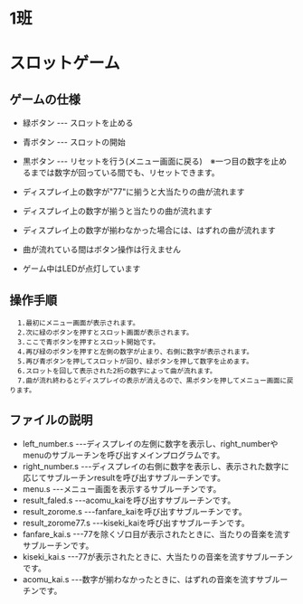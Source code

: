 # 1班

# スロットゲーム

## ゲームの仕様
* 緑ボタン --- スロットを止める  
* 青ボタン --- スロットの開始  
* 黒ボタン --- リセットを行う(メニュー画面に戻る)　※一つ目の数字を止めるまでは数字が回っている間でも、リセットできます。
* ディスプレイ上の数字が"77"に揃うと大当たりの曲が流れます  
* ディスプレイ上の数字が揃うと当たりの曲が流れます
* ディスプレイ上の数字が揃わなかった場合には、はずれの曲が流れます

* 曲が流れている間はボタン操作は行えません
* ゲーム中はLEDが点灯しています

## 操作手順　
	  1.最初にメニュー画面が表示されます。    
	  2.次に緑のボタンを押すとスロット画面が表示されます。    
	  3.ここで青ボタンを押すとスロット開始です。    
	  4.再び緑のボタンを押すと左側の数字が止まり、右側に数字が表示されます。     
	  5.再び青ボタンを押してスロットが回り、緑ボタンを押して数字を止めます。    
	  6.スロットを回して表示された2桁の数字によって曲が流れます。    
	  7.曲が流れ終わるとディスプレイの表示が消えるので、黒ボタンを押してメニュー画面に戻ります。    

## ファイルの説明  
* left_number.s ---ディスプレイの左側に数字を表示し、right_numberやmenuのサブルーチンを呼び出すメインプログラムです。
* right_number.s ---ディスプレイの右側に数字を表示し、表示された数字に応じてサブルーチンresultを呼び出すサブルーチンです。
* menu.s ---メニュー画面を表示するサブルーチンです。
* result_faled.s ---acomu_kaiを呼び出すサブルーチンです。
* result_zorome.s ---fanfare_kaiを呼び出すサブルーチンです。
* result_zorome77.s ---kiseki_kaiを呼び出すサブルーチンです。
* fanfare_kai.s ---77を除くゾロ目が表示されたときに、当たりの音楽を流すサブルーチンです。
* kiseki_kai.s ---77が表示されたときに、大当たりの音楽を流すサブルーチンです。
* acomu_kai.s ---数字が揃わなかったときに、はずれの音楽を流すサブルーチンです。
